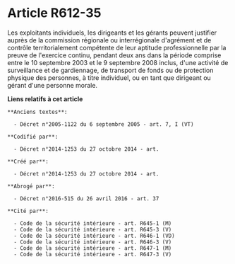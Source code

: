 # Article R612-35

Les exploitants individuels, les dirigeants et les gérants peuvent justifier auprès de la commission régionale ou
interrégionale d'agrément et de contrôle territorialement compétente de leur aptitude professionnelle par la preuve de
l'exercice continu, pendant deux ans dans la période comprise entre le 10 septembre 2003 et le 9 septembre 2008 inclus, d'une
activité de surveillance et de gardiennage, de transport de fonds ou de protection physique des personnes, à titre
individuel, ou en tant que dirigeant ou gérant d'une personne morale.

**Liens relatifs à cet article**

	**Anciens textes**:

	  - Décret n°2005-1122 du 6 septembre 2005 - art. 7, I (VT)

	**Codifié par**:

	  - Décret n°2014-1253 du 27 octobre 2014 - art.

	**Créé par**:

	  - Décret n°2014-1253 du 27 octobre 2014 - art.

	**Abrogé par**:

	  - Décret n°2016-515 du 26 avril 2016 - art. 37

	**Cité par**:

	  - Code de la sécurité intérieure - art. R645-1 (M)
	  - Code de la sécurité intérieure - art. R645-3 (V)
	  - Code de la sécurité intérieure - art. R646-1 (VD)
	  - Code de la sécurité intérieure - art. R646-3 (V)
	  - Code de la sécurité intérieure - art. R647-1 (M)
	  - Code de la sécurité intérieure - art. R647-3 (V)
